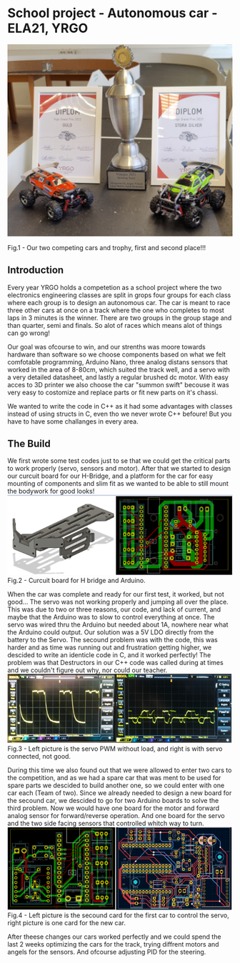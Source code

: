 # School project - Autonomous car - ELA21, YRGO

![alt text](https://github.com/onderest/Car-Project/blob/main/Fig1.png?raw=true)

Fig.1 - Our two competing cars and trophy, first and second place!!! 

## Introduction

Every year YRGO holds a competetion as a school project where the two electronics engineering classes are split in grops four groups for each class where each group is to design an autonomous car. The car is meant to race three other cars at once on a track where the one who completes to most laps in 3 minutes is the winner. There are two groups in the group stage and than quarter, semi and finals. So alot of races which means alot of things can go wrong!



Our goal was ofcourse to win, and our strenths was moore towards hardware than software so we choose components based on what we felt comfotable programming, Arduino Nano, three analog distans sensors that worked in the area of 8-80cm, which suited the track well, and a servo with a very detailed datasheet, and lastly a regular brushed dc motor.
With easy acces to 3D printer we also choose the car "summon swift" becouse it was very easy to costomize and replace parts or fit new parts on it's chassi.

We wanted to write the code in C++ as it had some advantages with classes instead of using structs in C, even tho we never wrote C++ befoure! But you have to have some challanges in every area. 


## The Build

We first wrote some test codes just to se that we could get the critical parts to work properly (servo, sensors and motor). After that we started to design our curcuit board for our H-Bridge, and a platform for the car for easy mounting of components and slim fit as we wanted to be able to still mount the bodywork for good looks!
![alt text](https://github.com/onderest/Car-Project/blob/main/Fig2.png?raw=true)
Fig.2 - Curcuit board for H bridge and Arduino.

When the car was complete and ready for our first test, it worked, but not good... The servo was not working properly and jumping all over the place. This was due to two or three reasons, our code, and lack of current, and maybe that the Arduino was to slow to control everything at once. The servo was wired thru the Arduino but needed about 1A, nowhere near what the Arduino could output. Our solution was a 5V LDO directly from the battery to the Servo. The secound problem was with the code, this was harder and as time was running out and frustration getting higher, we descided to write an identicle code in C, and it worked perfectly! The problem was that Destructors in our C++ code was called during at times and we couldn't figure out why, nor could our teacher.
![alt text](https://github.com/onderest/Car-Project/blob/main/Fig3.png?raw=true)
Fig.3 - Left picture is the servo PWM without load, and right is with servo connected, not good.

During this time we also found out that we were allowed to enter two cars to the competition, and as we had a spare car that was ment to be used for spare parts we descided to build another one, so we could enter with one car each (Team of two). 
Since we already needed to design a new board for the secound car, we descided to go for two Arduino boards to solve the third problem. 
Now we would have one board for the motor and forward analog sensor for forward/reverse operation. And one board for the servo and the two side facing sensors that controlled whitch way to turn.
![alt text](https://github.com/onderest/Car-Project/blob/main/Fig4.png?raw=true)
Fig.4 - Left picture is the secound card for the first car to control the servo, right picture is one card for the new car.

After theese changes our cars worked perfectly and we could spend the last 2 weeks optimizing the cars for the track, trying diffrent motors and angels for the sensors. And ofcourse adjusting PID for the steering.
